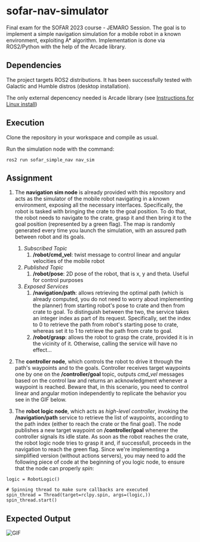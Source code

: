 # sofar-nav-simulator
Final exam for the SOFAR 2023 course - JEMARO Session. The goal is to implement a simple navigation simulation for a mobile robot in a known environment, exploiting A* algorithm. Implementation is done via ROS2/Python with the help of the Arcade library.

## Dependencies

The project targets ROS2 distributions. It has been successfully tested with Galactic and Humble distros (desktop installation).

The only external depencency needed is Arcade library (see [Instructions for Linux install](https://api.arcade.academy/en/latest/install/linux.html))

## Execution

Clone the repository in your workspace and compile as usual.

Run the simulation node with the command:

```ros2 run sofar_simple_nav nav_sim```

## Assignment

1) The **navigation sim node** is already provided with this repository and acts as the simulator of the mobile robot navigating in a known environment, exposing all the necessary interfaces. Specifically, the robot is tasked with bringing the crate to the goal position. To do that, the robot needs to navigate to the crate, grasp it and then bring it to the goal position (represented by a green flag). The map is randomly generated every time you launch the simulation, with an assured path between robot and its goals.
    1. *Subscribed Topic*
       1) **/robot/cmd_vel**: twist message to control linear and angular velocities of the mobile robot
    2. *Published Topic*
       1) **/robot/pose**: 2D pose of the robot, that is x, y and theta. Useful for control purposes
    3. *Exposed Services*
       1) **/navigation/path**: allows retrieving the optimal path (which is already computed, you do not need to worry about implementing the planner) from starting robot's pose to crate and then from crate to goal. To distinguish between the two, the service takes an integer index as part of its request. Specifically, set the index to 0 to retrieve the path from robot's starting pose to crate, whereas set it to 1 to retrieve the path from crate to goal.
       2) **/robot/grasp**: allows the robot to grasp the crate, provided it is in the vicinity of it. Otherwise, calling the service will have no effect...

2) The **controller node**, which controls the robot to drive it through the path's waypoints and to the goals. Controller receives target waypoints one by one on the **/controller/goal** topic, outputs *cmd_vel* messages based on the control law and returns an acknowledgment whenever a waypoint is reached. Beware that, in this scenario, you need to control linear and angular motion independently to replicate the behavior you see in the GIF below.

3) The **robot logic node**, which acts as *high-level controller*, invoking the **/navigation/path** service to retrieve the list of waypoints, according to the path index (either to reach the crate or the final goal). The node publishes a new target waypoint on **/controller/goal** whenerer the controller signals its idle state. As soon as the robot reaches the crate, the robot logic node tries to grasp it and, if successfull, proceeds in the navigation to reach the green flag. Since we're implementing a simplified version (without actions servers), you may need to add the following piece of code at the beginning of you logic node, to ensure that the node can properly *spin*:

```
logic = RobotLogic()
    
# Spinning thread to make sure callbacks are executed
spin_thread = Thread(target=rclpy.spin, args=(logic,))
spin_thread.start()
```


## Expected Output

![GIF](https://github.com/SimoneMacci0/sofar-nav-simulator/blob/main/sofar_simple_nav/resource/output-final.gif)

